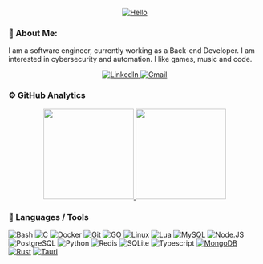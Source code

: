 <p align="center">
  <a href="https://www.linkedin.com/in/luan-carlos-gs/">
      <img src="https://readme-typing-svg.demolab.com?font=Fira+Code&duration=3000&pause=1000&color=5522F7&center=true&vCenter=true&width=435&lines=I'm+an+Engineer;I'm+a+Developer;I'm+Luan+%F0%9F%91%8B%F0%9F%8F%BE" alt="Hello" />
  </a>
</p>

### 📝 About Me:

I am a software engineer, currently working as a Back-end Developer. I am interested in cybersecurity and automation. I like games, music and code.

<p align="center">
  <a href="https://www.linkedin.com/in/luan-carlos-gs/">
    <img src="https://img.shields.io/badge/LinkedIn-0A66C2.svg?style=flat&logo=LinkedIn&logoColor=white" alt="LinkedIn" />
 </a>
  <a href="mailto:luancgs.dev@pm.me">
      <img src="https://img.shields.io/badge/Gmail-EA4335.svg?style=flat&logo=Gmail&logoColor=white" alt="Gmail" />
  </a>
</p>

### ⚙️ GitHub Analytics

<p align="center">
  <a href="https://github.com/luancgs">
    <img height="180em" src="https://github-readme-stats-eight-theta.vercel.app/api?username=luancgs&show_icons=true&theme=algolia&include_all_commits=true&count_private=true"/>
    <img height="180em" src="https://github-readme-stats-eight-theta.vercel.app/api/top-langs/?username=luancgs&layout=compact&langs_count=8&theme=algolia"/>
  </a>
</p>

### 🔧 Languages / Tools

![Bash](https://img.shields.io/badge/Shell_Script-121011?style=flat&logo=gnu-bash&logoColor=white)
![C](https://img.shields.io/badge/C-00599C?style=flat&logo=c&logoColor=white)
![Docker](https://img.shields.io/badge/-Docker-05122A?style=flat&logo=docker&logoColor=1993EF)
![Git](https://img.shields.io/badge/-Git-05122A?style=flat&logo=git)
![GO](https://img.shields.io/badge/Go-00ADD8.svg?style=flat&logo=Go&logoColor=white)
![Linux](https://img.shields.io/badge/Linux-FCC624?style=flat&logo=linux&logoColor=black)
![Lua](https://img.shields.io/badge/Lua-2C2D72?style=flat&logo=lua&logoColor=white)
![MySQL](https://img.shields.io/badge/MySQL-00000F?style=flat&logo=mysql&logoColor=white)
![Node.JS](https://img.shields.io/badge/Node.js-339933?style=flat&logo=nodedotjs&logoColor=white)
![PostgreSQL](https://img.shields.io/badge/PostgreSQL-316192?style=flat&logo=postgresql&logoColor=white)
![Python](https://img.shields.io/badge/Python-3776AB?style=flat&logo=python&logoColor=white)
![Redis](https://img.shields.io/badge/redis-%23DD0031.svg?&style=flat&logo=redis&logoColor=white)
![SQLite](https://img.shields.io/badge/SQLite-07405E?style=flat&logo=sqlite&logoColor=white)
![Typescript](https://img.shields.io/badge/TypeScript-007ACC?style=flat&logo=typescript&logoColor=white)
[![MongoDB](https://img.shields.io/badge/MongoDB-%234ea94b.svg?logo=mongodb&logoColor=white)](#)
[![Rust](https://img.shields.io/badge/Rust-%23000000.svg?e&logo=rust&logoColor=white)](#)
[![Tauri](https://img.shields.io/badge/Tauri-24C8D8?logo=tauri&logoColor=fff)](#)